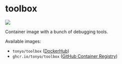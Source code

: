 # toolbox

<a href="https://hub.docker.com/r/tonyo/toolbox">
<img src="https://img.shields.io/docker/image-size/tonyo/toolbox?label=Image%20Size"></img>
</a>

<br />

Container image with a bunch of debugging tools.

Available images:
* `tonyo/toolbox` ([DockerHub](https://hub.docker.com/r/tonyo/toolbox))
* `ghcr.io/tonyo/toolbox` ([GitHub Container Registry](https://ghcr.io/tonyo/toolbox))
